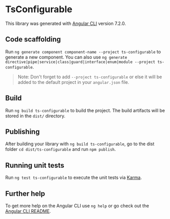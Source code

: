 # TsConfigurable

This library was generated with [Angular CLI](https://github.com/angular/angular-cli) version 7.2.0.

## Code scaffolding

Run `ng generate component component-name --project ts-configurable` to generate a new component. You can also use `ng generate directive|pipe|service|class|guard|interface|enum|module --project ts-configurable`.

> Note: Don't forget to add `--project ts-configurable` or else it will be added to the default project in your `angular.json` file.

## Build

Run `ng build ts-configurable` to build the project. The build artifacts will be stored in the `dist/` directory.

## Publishing

After building your library with `ng build ts-configurable`, go to the dist folder `cd dist/ts-configurable` and run `npm publish`.

## Running unit tests

Run `ng test ts-configurable` to execute the unit tests via [Karma](https://karma-runner.github.io).

## Further help

To get more help on the Angular CLI use `ng help` or go check out the [Angular CLI README](https://github.com/angular/angular-cli/blob/master/README.md).
